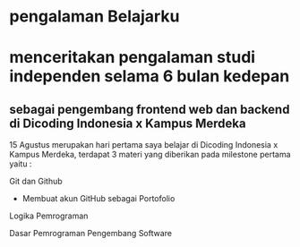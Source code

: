 # pengalaman Belajarku
menceritakan pengalaman studi independen selama 6 bulan kedepan 
=
sebagai pengembang frontend web dan backend di Dicoding Indonesia x Kampus Merdeka
--
15 Agustus merupakan hari pertama saya belajar di Dicoding Indonesia x Kampus Merdeka, terdapat 3 materi yang diberikan pada milestone pertama yaitu :

Git dan Github
- Membuat akun GitHub sebagai Portofolio
  
Logika Pemrograman

Dasar Pemrograman Pengembang Software

